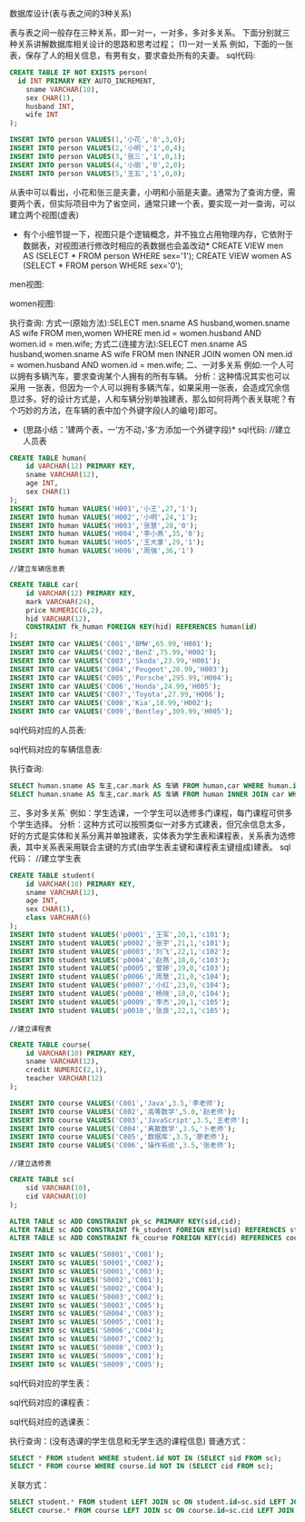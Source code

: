 数据库设计(表与表之间的3种关系)

表与表之间一般存在三种关系，即一对一，一对多，多对多关系。 
下面分别就三种关系讲解数据库相关设计的思路和思考过程；
(1)一对一关系 
例如，下面的一张表，保存了人的相关信息，有男有女，要求查处所有的夫妻。 
sql代码:

```sql
CREATE TABLE IF NOT EXISTS person(
  id INT PRIMARY KEY AUTO_INCREMENT,
    sname VARCHAR(10),
    sex CHAR(1),
    husband INT,
    wife INT 
);

INSERT INTO person VALUES(1,'小花','0',3,0);
INSERT INTO person VALUES(2,'小明','1',0,4);
INSERT INTO person VALUES(3,'张三','1',0,1);
INSERT INTO person VALUES(4,'小丽','0',2,0);
INSERT INTO person VALUES(5,'王五','1',0,0);

```




 
从表中可以看出，小花和张三是夫妻，小明和小丽是夫妻。通常为了查询方便，需要两个表，但实际项目中为了省空间，通常只建一个表，要实现一对一查询，可以建立两个视图(虚表) 
* 有个小细节提一下，视图只是个逻辑概念，并不独立占用物理内存，它依附于数据表，对视图进行修改时相应的表数据也会盖改动*
CREATE VIEW men AS (SELECT * FROM person WHERE sex='1');
CREATE VIEW women AS (SELECT * FROM person WHERE sex='0');

men视图: 

 
women视图: 

执行查询: 
方式一(原始方法):SELECT men.sname AS husband,women.sname AS wife FROM men,women WHERE men.id = women.husband AND women.id = men.wife;
方式二(连接方法):SELECT men.sname AS husband,women.sname AS wife FROM men INNER JOIN women ON men.id = women.husband AND women.id = men.wife;
二、一对多关系 
例如:一个人可以拥有多辆汽车，要求查询某个人拥有的所有车辆。 
分析：这种情况其实也可以采用 一张表，但因为一个人可以拥有多辆汽车，如果采用一张表，会造成冗余信息过多。好的设计方式是，人和车辆分别单独建表，那么如何将两个表关联呢？有个巧妙的方法，在车辆的表中加个外键字段(人的编号)即可。 
* (思路小结：’建两个表，一’方不动，’多’方添加一个外键字段)*
sql代码:
    //建立人员表
```sql
CREATE TABLE human(
    id VARCHAR(12) PRIMARY KEY,
    sname VARCHAR(12),
    age INT,
    sex CHAR(1)
);
INSERT INTO human VALUES('H001','小王',27,'1');
INSERT INTO human VALUES('H002','小明',24,'1');
INSERT INTO human VALUES('H003','张慧',28,'0');
INSERT INTO human VALUES('H004','李小燕',35,'0');
INSERT INTO human VALUES('H005','王大拿',29,'1');
INSERT INTO human VALUES('H006','周强',36,'1')
```
    //建立车辆信息表
```sql   
CREATE TABLE car(
    id VARCHAR(12) PRIMARY KEY,
    mark VARCHAR(24),
    price NUMERIC(6,2),
    hid VARCHAR(12),
    CONSTRAINT fk_human FOREIGN KEY(hid) REFERENCES human(id)
);
INSERT INTO car VALUES('C001','BMW',65.99,'H001');
INSERT INTO car VALUES('C002','BenZ',75.99,'H002');
INSERT INTO car VALUES('C003','Skoda',23.99,'H001');
INSERT INTO car VALUES('C004','Peugeot',20.99,'H003');
INSERT INTO car VALUES('C005','Porsche',295.99,'H004');
INSERT INTO car VALUES('C006','Honda',24.99,'H005');
INSERT INTO car VALUES('C007','Toyota',27.99,'H006');
INSERT INTO car VALUES('C008','Kia',18.99,'H002');
INSERT INTO car VALUES('C009','Bentley',309.99,'H005');
```
sql代码对应的人员表: 

 
sql代码对应的车辆信息表: 

 
执行查询:
```sql
SELECT human.sname AS 车主,car.mark AS 车辆 FROM human,car WHERE human.id = car.hid;
SELECT human.sname AS 车主,car.mark AS 车辆 FROM human INNER JOIN car WHERE human.id = car.hid;
```

三、多对多关系` 
例如：学生选课，一个学生可以选修多门课程，每门课程可供多个学生选择。 
分析：这种方式可以按照类似一对多方式建表，但冗余信息太多，好的方式是实体和关系分离并单独建表，实体表为学生表和课程表，关系表为选修表，其中关系表采用联合主键的方式(由学生表主键和课程表主键组成)建表。
sql代码：
    //建立学生表
```sql    
CREATE TABLE student(
    id VARCHAR(10) PRIMARY KEY,
    sname VARCHAR(12),
    age INT,
    sex CHAR(1),
    class VARCHAR(6)
);
INSERT INTO student VALUES('p0001','王军',20,1,'c101');
INSERT INTO student VALUES('p0002','张宇',21,1,'c101');
INSERT INTO student VALUES('p0003','刘飞',22,1,'c102');
INSERT INTO student VALUES('p0004','赵燕',18,0,'c103');
INSERT INTO student VALUES('p0005','曾婷',19,0,'c103');
INSERT INTO student VALUES('p0006','周慧',21,0,'c104');
INSERT INTO student VALUES('p0007','小红',23,0,'c104');
INSERT INTO student VALUES('p0008','杨晓',18,0,'c104');
INSERT INTO student VALUES('p0009','李杰',20,1,'c105');
INSERT INTO student VALUES('p0010','张良',22,1,'c105');
```
    //建立课程表
```sql    
CREATE TABLE course(
    id VARCHAR(10) PRIMARY KEY,
    sname VARCHAR(12),
    credit NUMERIC(2,1),
    teacher VARCHAR(12)
);
```
```sql
INSERT INTO course VALUES('C001','Java',3.5,'李老师');
INSERT INTO course VALUES('C002','高等数学',5.0,'赵老师');
INSERT INTO course VALUES('C003','JavaScript',3.5,'王老师');
INSERT INTO course VALUES('C004','离散数学',3.5,'卜老师');
INSERT INTO course VALUES('C005','数据库',3.5,'廖老师');
INSERT INTO course VALUES('C006','操作系统',3.5,'张老师');

```

    //建立选修表
```sql
CREATE TABLE sc(
    sid VARCHAR(10),
    cid VARCHAR(10)
);

ALTER TABLE sc ADD CONSTRAINT pk_sc PRIMARY KEY(sid,cid);
ALTER TABLE sc ADD CONSTRAINT fk_student FOREIGN KEY(sid) REFERENCES student(id);
ALTER TABLE sc ADD CONSTRAINT fk_course FOREIGN KEY(cid) REFERENCES course(id);

INSERT INTO sc VALUES('S0001','C001');
INSERT INTO sc VALUES('S0001','C002');
INSERT INTO sc VALUES('S0001','C003');
INSERT INTO sc VALUES('S0002','C001');
INSERT INTO sc VALUES('S0002','C004');
INSERT INTO sc VALUES('S0003','C002');
INSERT INTO sc VALUES('S0003','C005');
INSERT INTO sc VALUES('S0004','C003');
INSERT INTO sc VALUES('S0005','C001');
INSERT INTO sc VALUES('S0006','C004');
INSERT INTO sc VALUES('S0007','C002');
INSERT INTO sc VALUES('S0008','C003');
INSERT INTO sc VALUES('S0009','C001');
INSERT INTO sc VALUES('S0009','C005');

```    

sql代码对应的学生表： 

 
sql代码对应的课程表： 

 
sql代码对应的选课表： 

 
执行查询：(没有选课的学生信息和无学生选的课程信息) 
普通方式：
```sql
SELECT * FROM student WHERE student.id NOT IN (SELECT sid FROM sc);
SELECT * FROM course WHERE course.id NOT IN (SELECT cid FROM sc);
```
关联方式：
```sql
SELECT student.* FROM student LEFT JOIN sc ON student.id=sc.sid LEFT JOIN course ON course.id = sc.cid WHERE course.sname IS NULL;
SELECT course.* FROM course LEFT JOIN sc ON course.id=sc.cid LEFT JOIN student ON student.id = sc.sid WHERE student.sname IS NULL;
```